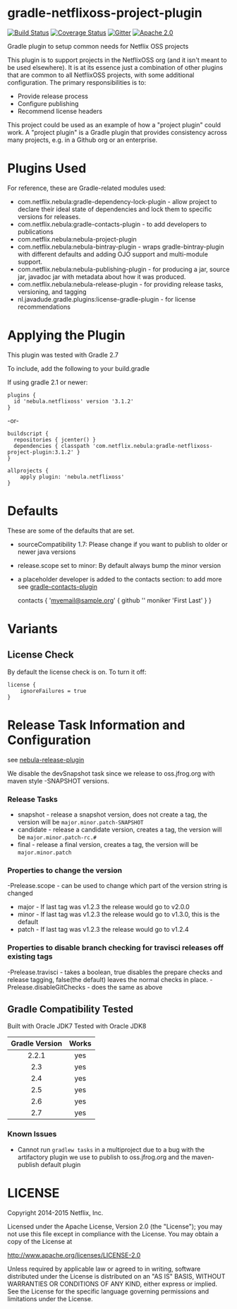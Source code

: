 gradle-netflixoss-project-plugin
================================
[![Build Status](https://travis-ci.org/nebula-plugins/gradle-netflixoss-project-plugin.svg?branch=master)](https://travis-ci.org/nebula-plugins/gradle-netflixoss-project-plugin)
[![Coverage Status](https://coveralls.io/repos/nebula-plugins/gradle-netflixoss-project-plugin/badge.svg?branch=master&service=github)](https://coveralls.io/github/nebula-plugins/gradle-netflixoss-project-plugin?branch=master)
[![Gitter](https://badges.gitter.im/Join%20Chat.svg)](https://gitter.im/nebula-plugins/gradle-netflixoss-project-plugin?utm_source=badgeutm_medium=badgeutm_campaign=pr-badge)
[![Apache 2.0](https://img.shields.io/github/license/nebula-plugins/gradle-netflixoss-project-plugin.svg)](http://www.apache.org/licenses/LICENSE-2.0)


Gradle plugin to setup common needs for Netflix OSS projects

This plugin is to support projects in the NetflixOSS org (and it isn't meant to be used elsewhere). It is at its essence
just a combination of other plugins that are common to all NetflixOSS projects, with some additional configuration. The
primary responsibilities is to:

  * Provide release process
  * Configure publishing
  * Recommend license headers

This project could be used as an example of how a "project plugin" could work. A "project plugin" is a Gradle plugin that
provides consistency across many projects, e.g. in a Github org or an enterprise.

# Plugins Used

For reference, these are Gradle-related modules used:

  * com.netflix.nebula:gradle-dependency-lock-plugin - allow project to declare their ideal state of dependencies and lock them to specific versions for releases.
  * com.netflix.nebula:gradle-contacts-plugin - to add developers to publications
  * com.netflix.nebula:nebula-project-plugin
  * com.netflix.nebula:nebula-bintray-plugin - wraps gradle-bintray-plugin with different defaults and adding OJO support and multi-module support.
  * com.netflix.nebula:nebula-publishing-plugin - for producing a jar, source jar, javadoc jar with metadata about how it was produced.
  * com.netflix.nebula:nebula-release-plugin - for providing release tasks, versioning, and tagging
  * nl.javadude.gradle.plugins:license-gradle-plugin - for license recommendations

# Applying the Plugin

This plugin was tested with Gradle 2.7

To include, add the following to your build.gradle

If using gradle 2.1 or newer:

    plugins {
      id 'nebula.netflixoss' version '3.1.2'
    }

-or-

    buildscript {
      repositories { jcenter() }
      dependencies { classpath 'com.netflix.nebula:gradle-netflixoss-project-plugin:3.1.2' }
    }

    allprojects {
        apply plugin: 'nebula.netflixoss'
    }

# Defaults

These are some of the defaults that are set.

* sourceCompatibility 1.7: Please change if you want to publish to older or newer java versions
* release.scope set to minor: By default always bump the minor version
* a placeholder developer is added to the contacts section: to add more see [gradle-contacts-plugin](https://github.com/nebula-plugins/gradle-contacts-plugin)


    contacts {
      'myemail@sample.org' {
        github '<githubid>'
        moniker 'First Last'
      }
    }

# Variants

## License Check

By default the license check is on. To turn it off:

    license {
        ignoreFailures = true
    }

# Release Task Information and Configuration

see [nebula-release-plugin](https://github.com/nebula-plugins/nebula-release-plugin)

We disable the devSnapshot task since we release to oss.jfrog.org with maven style -SNAPSHOT versions.

### Release Tasks

* snapshot - release a snapshot version, does not create a tag, the version will be `major.minor.patch-SNAPSHOT`
* candidate - release a candidate version, creates a tag, the version will be `major.minor.patch-rc.#`
* final - release a final version, creates a tag, the version will be `major.minor.patch`

### Properties to change the version

-Prelease.scope - can be used to change which part of the version string is changed

* major - If last tag was v1.2.3 the release would go to v2.0.0
* minor - If last tag was v1.2.3 the release would go to v1.3.0, this is the default
* patch - If last tag was v1.2.3 the release would go to v1.2.4

### Properties to disable branch checking for travisci releases off existing tags

-Prelease.travisci - takes a boolean, true disables the prepare checks and release tagging, false(the default) leaves the normal checks in place.
-Prelease.disableGitChecks - does the same as above

Gradle Compatibility Tested
---------------------------

Built with Oracle JDK7
Tested with Oracle JDK8

| Gradle Version | Works |
| :------------: | :---: |
| 2.2.1          | yes   |
| 2.3            | yes   |
| 2.4            | yes   |
| 2.5            | yes   |
| 2.6            | yes   |
| 2.7            | yes   |

### Known Issues

* Cannot run `gradlew tasks` in a multiproject due to a bug with the artifactory plugin we use to publish to oss.jfrog.org and the maven-publish default plugin

LICENSE
=======

Copyright 2014-2015 Netflix, Inc.

Licensed under the Apache License, Version 2.0 (the "License");
you may not use this file except in compliance with the License.
You may obtain a copy of the License at

<http://www.apache.org/licenses/LICENSE-2.0>

Unless required by applicable law or agreed to in writing, software
distributed under the License is distributed on an "AS IS" BASIS,
WITHOUT WARRANTIES OR CONDITIONS OF ANY KIND, either express or implied.
See the License for the specific language governing permissions and
limitations under the License.
